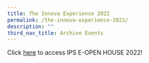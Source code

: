 ```yaml
---
title: The Innova Experience 2022
permalink: /the-innova-experience-2022/
description: ""
third_nav_title: Archive Events
---
```

Click [here](https://sites.google.com/moe.edu.sg/ips-eopen-house-2022/landing-page) to access IPS E-OPEN HOUSE 2022!